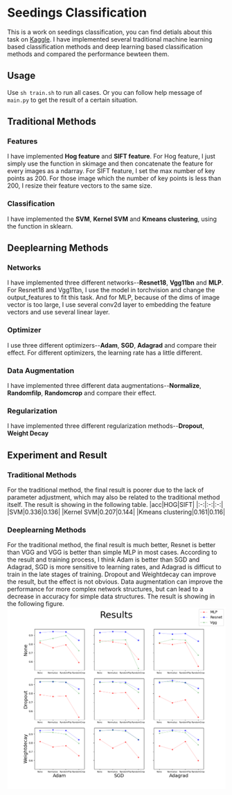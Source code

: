 # Seedings Classification
This is a work on seedings classification, you can find detials about this task on [Kaggle](https://www.kaggle.com/competitions/plant-seedlings-classification). I have implemented several traditional machine learning based classification methods and deep learning based classification methods and compared the performance bewteen them.

## Usage
Use `sh train.sh` to run all cases. Or you can follow help message of `main.py` to get the result of a certain situation.

## Traditional Methods
### Features
I have implemented **Hog feature** and **SIFT feature**. For Hog feature, I just simply use the function in skimage and then concatenate the feature for every images as a ndarray. For SIFT feature, I set the max number of key points as 200. For those image which the number of key points is less than 200, I resize their feature vectors to the same size.

### Classification
I have implemented the **SVM**, **Kernel SVM** and **Kmeans clustering**, using the function in sklearn.

## Deeplearning Methods
### Networks
I have implemented three different networks--**Resnet18**, **Vgg11bn** and **MLP**. For Resnet18 and Vgg11bn, I use the model in torchvision and change the output_features to fit this task. And for MLP, because of the dims of image vector is too large, I use several conv2d layer to embedding the feature vectors and use several linear layer.

### Optimizer
I use three different optimizers--**Adam**, **SGD**, **Adagrad** and compare their effect. For different optimizers, the learning rate has a little different.

### Data Augmentation
I have implemented three different data augmentations--**Normalize**, **Randomfilp**, **Randomcrop** and compare their effect.

### Regularization
I have implemented three different regularization methods--**Dropout**, **Weight Decay**

## Experiment and Result
### Traditional Methods
For the traditional method, the final result is poorer due to the lack of parameter adjustment, which may also be related to the traditional method itself. The result is showing in the following table.
|acc|HOG|SIFT|
|:-:|:-:|:-:|
|SVM|0.336|0.136|
|Kernel SVM|0.207|0.144|
|Kmeans clustering|0.161|0.116|
### Deeplearning Methods
For the traditional method, the final result is much better, Resnet is better than VGG and VGG is better than simple MLP in most cases. According to the result and training process, I think Adam is better than SGD and Adagrad, SGD is more sensitive to learning rates, and Adagrad is difficut to train in the late stages of training. Dropout and Weightdecay can improve the result, but the effect is not obvious. Data augmentation can improve the performance for more complex network structures, but can lead to a decrease in accuracy for simple data structures. The result is showing in the following figure.
![results](result.png)